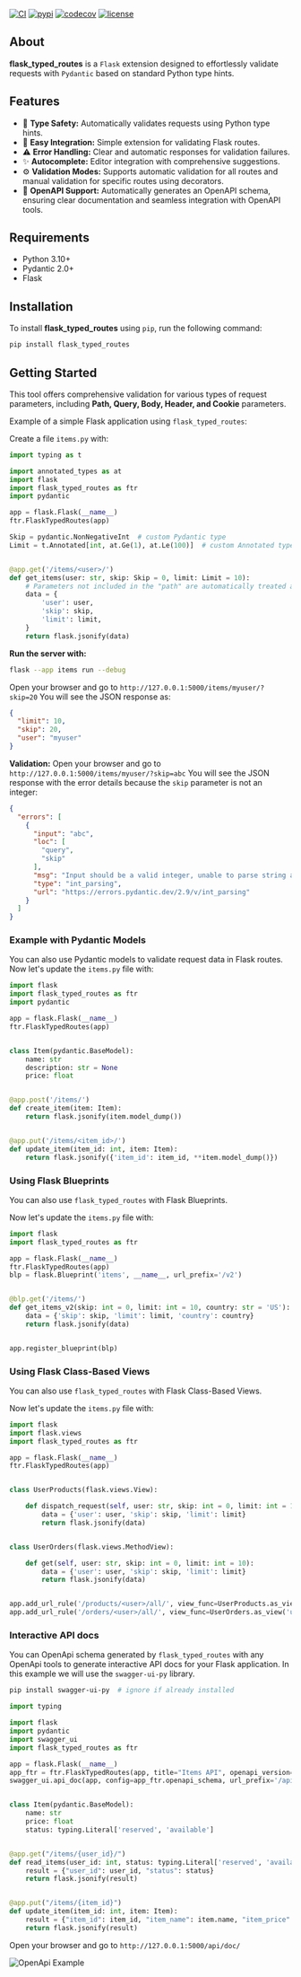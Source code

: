 [![CI](https://github.com/rmoralespp/flask_typed_routes/workflows/CI/badge.svg)](https://github.com/rmoralespp/flask_typed_routes/actions?query=event%3Arelease+workflow%3ACI)
[![pypi](https://img.shields.io/pypi/v/flask_typed_routes.svg)](https://pypi.python.org/pypi/flask_typed_routes)
[![codecov](https://codecov.io/gh/rmoralespp/jsonl/branch/main/graph/badge.svg)](https://app.codecov.io/gh/rmoralespp/flask_typed_routes)
[![license](https://img.shields.io/github/license/rmoralespp/jsonl.svg)](https://github.com/rmoralespp/flask_typed_routes/blob/main/LICENSE)

## About

**flask_typed_routes** is a `Flask` extension designed to effortlessly validate requests with `Pydantic` based on
standard Python type hints.

## Features

- 🎯 **Type Safety:** Automatically validates requests using Python type hints.
- 🔌 **Easy Integration:** Simple extension for validating Flask routes.
- ⚠️ **Error Handling:** Clear and automatic responses for validation failures.
- ✨ **Autocomplete:** Editor integration with comprehensive suggestions.
- ⚙️ **Validation Modes:** Supports automatic validation for all routes and manual validation for specific routes using decorators.
- 📖 **OpenAPI Support:** Automatically generates an OpenAPI schema, ensuring clear documentation and seamless integration with OpenAPI tools.

## Requirements

- Python 3.10+
- Pydantic 2.0+
- Flask

## Installation

To install **flask_typed_routes** using `pip`, run the following command:

```bash
pip install flask_typed_routes
```

## Getting Started

This tool offers comprehensive validation for various types of request parameters,
including **Path, Query, Body, Header, and Cookie** parameters.

Example of a simple Flask application using `flask_typed_routes`:

Create a file `items.py` with:

```python
import typing as t

import annotated_types as at
import flask
import flask_typed_routes as ftr
import pydantic

app = flask.Flask(__name__)
ftr.FlaskTypedRoutes(app)

Skip = pydantic.NonNegativeInt  # custom Pydantic type
Limit = t.Annotated[int, at.Ge(1), at.Le(100)]  # custom Annotated type


@app.get('/items/<user>/')
def get_items(user: str, skip: Skip = 0, limit: Limit = 10):
    # Parameters not included in the "path" are automatically treated as "query" parameters.
    data = {
        'user': user,
        'skip': skip,
        'limit': limit,
    }
    return flask.jsonify(data)
```

**Run the server with:**

```bash
flask --app items run --debug
```

Open your browser and go to `http://127.0.0.1:5000/items/myuser/?skip=20`
You will see the JSON response as:

```json
{
  "limit": 10,
  "skip": 20,
  "user": "myuser"
}
```

**Validation:** Open your browser and go to `http://127.0.0.1:5000/items/myuser/?skip=abc`
You will see the JSON response with the error details because the `skip` parameter is not an integer:

```json
{
  "errors": [
    {
      "input": "abc",
      "loc": [
        "query",
        "skip"
      ],
      "msg": "Input should be a valid integer, unable to parse string as an integer",
      "type": "int_parsing",
      "url": "https://errors.pydantic.dev/2.9/v/int_parsing"
    }
  ]
}
```

### Example with Pydantic Models

You can also use Pydantic models to validate request data in Flask routes.
Now let's update the `items.py` file with:

```python
import flask
import flask_typed_routes as ftr
import pydantic

app = flask.Flask(__name__)
ftr.FlaskTypedRoutes(app)


class Item(pydantic.BaseModel):
    name: str
    description: str = None
    price: float


@app.post('/items/')
def create_item(item: Item):
    return flask.jsonify(item.model_dump())


@app.put('/items/<item_id>/')
def update_item(item_id: int, item: Item):
    return flask.jsonify({'item_id': item_id, **item.model_dump()})
```

### Using Flask Blueprints

You can also use `flask_typed_routes` with Flask Blueprints.

Now let's update the `items.py` file with:

```python
import flask
import flask_typed_routes as ftr

app = flask.Flask(__name__)
ftr.FlaskTypedRoutes(app)
blp = flask.Blueprint('items', __name__, url_prefix='/v2')


@blp.get('/items/')
def get_items_v2(skip: int = 0, limit: int = 10, country: str = 'US'):
    data = {'skip': skip, 'limit': limit, 'country': country}
    return flask.jsonify(data)


app.register_blueprint(blp)
```

### Using Flask Class-Based Views

You can also use `flask_typed_routes` with Flask Class-Based Views.

Now let's update the `items.py` file with:

```python
import flask
import flask.views
import flask_typed_routes as ftr

app = flask.Flask(__name__)
ftr.FlaskTypedRoutes(app)


class UserProducts(flask.views.View):

    def dispatch_request(self, user: str, skip: int = 0, limit: int = 10):
        data = {'user': user, 'skip': skip, 'limit': limit}
        return flask.jsonify(data)


class UserOrders(flask.views.MethodView):

    def get(self, user: str, skip: int = 0, limit: int = 10):
        data = {'user': user, 'skip': skip, 'limit': limit}
        return flask.jsonify(data)


app.add_url_rule('/products/<user>/all/', view_func=UserProducts.as_view('user_products'))
app.add_url_rule('/orders/<user>/all/', view_func=UserOrders.as_view('user_orders'))
```

### Interactive API docs

You can OpenApi schema generated by `flask_typed_routes` with any OpenApi tools to
generate interactive API docs for your Flask application. In this example we will use the `swagger-ui-py` library.

```bash
pip install swagger-ui-py  # ignore if already installed
```

```python
import typing

import flask
import pydantic
import swagger_ui
import flask_typed_routes as ftr

app = flask.Flask(__name__)
app_ftr = ftr.FlaskTypedRoutes(app, title="Items API", openapi_version='3.1.1')
swagger_ui.api_doc(app, config=app_ftr.openapi_schema, url_prefix='/api/doc')


class Item(pydantic.BaseModel):
    name: str
    price: float
    status: typing.Literal['reserved', 'available']


@app.get("/items/{user_id}/")
def read_items(user_id: int, status: typing.Literal['reserved', 'available'] = 'available'):
    result = {"user_id": user_id, "status": status}
    return flask.jsonify(result)


@app.put("/items/{item_id}")
def update_item(item_id: int, item: Item):
    result = {"item_id": item_id, "item_name": item.name, "item_price": item.price}
    return flask.jsonify(result)
```

Open your browser and go to `http://127.0.0.1:5000/api/doc/`

![OpenApi Example](./openapi_example0.png)